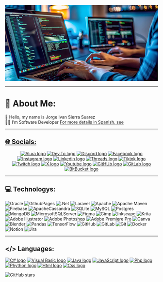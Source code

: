 <div align="center">
<img src="assets/images/techs/jpg/banner/developer.jpg" alt="Banner"/>
</div>

<hr>

# 💫 About Me:
<div align="left">
👋 Hello, my name is Jorge Ivan Sierra Suarez <br>👨‍💻 I’m Software Developer
<a href="README.ES.md" target="_blank">For more details in Spanish, see 
</div>

<hr>

## 🌐 Socials:
<!--[![Behance](https://img.shields.io/badge/Behance-1769ff?logo=behance&logoColor=white)](https://behance.net/jissbossg)
[![Discord](https://img.shields.io/badge/Discord-%237289DA.svg?logo=discord&logoColor=white)](https://discord.gg/jissbossg)
[![Facebook](https://img.shields.io/badge/Facebook-%231877F2.svg?logo=Facebook&logoColor=white)](https://facebook.com/jissbossg)
[![Instagram](https://img.shields.io/badge/Instagram-%23E4405F.svg?logo=Instagram&logoColor=white)](https://instagram.com/jissbossg)
[![LinkedIn](https://img.shields.io/badge/LinkedIn-%230077B5.svg?logo=linkedin&logoColor=white)](https://linkedin.com/in/jissbossg)
[![Medium](https://img.shields.io/badge/Medium-12100E?logo=medium&logoColor=white)](https://medium.com/@jissbossg)
[![Pinterest](https://img.shields.io/badge/Pinterest-%23E60023.svg?logo=Pinterest&logoColor=white)](https://pinterest.com/jissbossg) [![Quora](https://img.shields.io/badge/Quora-%23B92B27.svg?logo=Quora&logoColor=white)](https://quora.com/profile/jissbossg)
[![Reddit](https://img.shields.io/badge/Reddit-%23FF4500.svg?logo=Reddit&logoColor=white)](https://reddit.com/user/jissbossg)
[![Stack Overflow](https://img.shields.io/badge/-Stackoverflow-FE7A16?logo=stack-overflow&logoColor=white)](https://stackoverflow.com/users/jissbossg)
[![TikTok](https://img.shields.io/badge/TikTok-%23000000.svg?logo=TikTok&logoColor=white)](https://tiktok.com/@jissbossg)
[![Twitch](https://img.shields.io/badge/Twitch-%239146FF.svg?logo=Twitch&logoColor=white)](https://twitch.tv/jissbossg)
[![X](https://img.shields.io/badge/X-black.svg?logo=X&logoColor=white)](https://x.com/jissbossg)
[![YouTube](https://img.shields.io/badge/YouTube-%23FF0000.svg?logo=YouTube&logoColor=white)](https://youtube.com/@jissbossg)
[![Codepen](https://img.shields.io/badge/Codepen-000000?style=for-the-badge&logo=codepen&logoColor=white)](https://codepen.io/jissbossg)
[![Mastodon](https://img.shields.io/badge/-MASTODON-%232B90D9?style=for-the-badge&logo=mastodon&logoColor=white)](https://mastodon.social/@jissbossg)

<hr>-->

<div align="center">
  <a href="https://app.aluracursos.com/user/jissbossg
" target="_blank"><img src="https://jissbossg.github.io/assets-projects/assets/icons/52x40/social/svg/alura/default.svg" width="52" height="40" alt="Alura logo"/></a>
  <a href="https://dev.to/jissbossg" target="_blank"><img src="https://jissbossg.github.io/assets-projects/assets/icons/52x40/social/svg/devto/default.svg" width="52" height="40" alt="Dev.To logo"/></a>
  <a href="https://discord.gg/JGSBF8UMup
" target="_blank"><img src="https://jissbossg.github.io/assets-projects/assets/icons/52x40/social/svg/discord/default.svg" width="52" height="40" alt="Discord logo"/></a>
  <a href="https://www.facebook.com/jissbossg" target="_blank"><img src="https://jissbossg.github.io/assets-projects/assets/icons/52x40/social/svg/facebook/default.svg" width="52" height="40" alt="Facebook logo"/></a>  
  <a href="https://www.instagram.com/jissbossg"><img src="https://jissbossg.github.io/assets-projects/assets/icons/52x40/social/svg/instagram/default.svg" width="52" height="40" alt="Instagram logo"/></a>
  <a href="https://www.linkedin.com/in/jissbossg"><img src="https://jissbossg.github.io/assets-projects/assets/icons/52x40/social/svg/linkedin/default.svg" width="52" height="40" alt="Linkedin logo"/></a>
  <a href="https://www.threads.net/@jissbossg"><img src="https://jissbossg.github.io/assets-projects/assets/icons/52x40/social/svg/threads/default.svg" width="52" height="40" alt="Threads logo"/></a>
  <a href="https://www.tiktok.com/@jissbossg"><img src="https://jissbossg.github.io/assets-projects/assets/icons/52x40/social/svg/tiktok/default.svg" width="52" height="40" alt="Tiktok logo"/></a>
  <a href="https://www.twitch.tv/jissbossg"><img src="https://jissbossg.github.io/assets-projects/assets/icons/52x40/social/svg/twitch/default.svg" width="52" height="40" alt="Twitch logo"/></a>
  <a href="https://x.com/jissbossg"><img src="https://jissbossg.github.io/assets-projects/assets/icons/52x40/social/svg/x/default.svg" width="52" height="40" alt="X logo"/></a>
  <a href="https://www.youtube.com/@jissbossg"><img src="https://jissbossg.github.io/assets-projects/assets/icons/52x40/social/svg/youtube/default.svg" width="52" height="40" alt="Youtube logo"/></a>
  <a href="https://github.com/jissbossg" target="_blank"><img src="https://jissbossg.github.io/assets-projects/assets/icons/52x40/social/svg/github/default.svg" width="52" height="40" alt="GitHUb logo"/></a>
  <a href="https://gitlab.com/jissbossg/jissbossg" target="_blank"><img src="https://jissbossg.github.io/assets-projects/assets/icons/52x40/social/svg/gitlab/default.svg" width="52" height="40" alt="GitLab logo"/></a>
  <a href="https://bitbucket.org/jissbossg/jissbossg" target="_blank"><img src="https://jissbossg.github.io/assets-projects/assets/icons/52x40/social/svg/bitbucket/default.svg" width="52" height="40" alt="BitBucket logo"/></a>
</div>

<hr>

## 💻 Technologys:
<!--![C#](https://img.shields.io/badge/c%23-%23239120.svg?style=for-the-badge&logo=csharp&logoColor=white)
![Java](https://img.shields.io/badge/java-%23ED8B00.svg?style=for-the-badge&logo=openjdk&logoColor=white)
![HTML5](https://img.shields.io/badge/html5-%23E34F26.svg?style=for-the-badge&logo=html5&logoColor=white)
![PHP](https://img.shields.io/badge/php-%23777BB4.svg?style=for-the-badge&logo=php&logoColor=white)
![Python](https://img.shields.io/badge/python-3670A0?style=for-the-badge&logo=python&logoColor=ffdd54)
![JavaScript](https://img.shields.io/badge/javascript-%23323330.svg?style=for-the-badge&logo=javascript&logoColor=%23F7DF1E)
![CSS3](https://img.shields.io/badge/css3-%231572B6.svg?style=for-the-badge&logo=css3&logoColor=white)-->
![Oracle](https://img.shields.io/badge/Oracle-F80000?style=for-the-badge&logo=oracle&logoColor=white)
![GithubPages](https://img.shields.io/badge/github%20pages-121013?style=for-the-badge&logo=github&logoColor=white)
![.Net](https://img.shields.io/badge/.NET-5C2D91?style=for-the-badge&logo=.net&logoColor=white)
![Laravel](https://img.shields.io/badge/laravel-%23FF2D20.svg?style=for-the-badge&logo=laravel&logoColor=white)
![Apache](https://img.shields.io/badge/apache-%23D42029.svg?style=for-the-badge&logo=apache&logoColor=white)
![Apache Maven](https://img.shields.io/badge/Apache%20Maven-C71A36?style=for-the-badge&logo=Apache%20Maven&logoColor=white)
![Firebase](https://img.shields.io/badge/firebase-a08021?style=for-the-badge&logo=firebase&logoColor=ffcd34)
![ApacheCassandra](https://img.shields.io/badge/cassandra-%231287B1.svg?style=for-the-badge&logo=apache-cassandra&logoColor=white)
![SQLite](https://img.shields.io/badge/sqlite-%2307405e.svg?style=for-the-badge&logo=sqlite&logoColor=white)
![MySQL](https://img.shields.io/badge/mysql-4479A1.svg?style=for-the-badge&logo=mysql&logoColor=white)
![Postgres](https://img.shields.io/badge/postgres-%23316192.svg?style=for-the-badge&logo=postgresql&logoColor=white)
![MongoDB](https://img.shields.io/badge/MongoDB-%234ea94b.svg?style=for-the-badge&logo=mongodb&logoColor=white)
![MicrosoftSQLServer](https://img.shields.io/badge/Microsoft%20SQL%20Server-CC2927?style=for-the-badge&logo=microsoft%20sql%20server&logoColor=white) ![Figma](https://img.shields.io/badge/figma-%23F24E1E.svg?style=for-the-badge&logo=figma&logoColor=white)
![Gimp](https://img.shields.io/badge/Gimp-657D8B?style=for-the-badge&logo=gimp&logoColor=FFFFFF)
![Inkscape](https://img.shields.io/badge/Inkscape-e0e0e0?style=for-the-badge&logo=inkscape&logoColor=080A13)
![Krita](https://img.shields.io/badge/Krita-203759?style=for-the-badge&logo=krita&logoColor=EEF37B)
![Adobe Illustrator](https://img.shields.io/badge/adobe%20illustrator-%23FF9A00.svg?style=for-the-badge&logo=adobe%20illustrator&logoColor=white)
![Adobe Photoshop](https://img.shields.io/badge/adobe%20photoshop-%2331A8FF.svg?style=for-the-badge&logo=adobe%20photoshop&logoColor=white)
![Adobe Premiere Pro](https://img.shields.io/badge/Adobe%20Premiere%20Pro-9999FF.svg?style=for-the-badge&logo=Adobe%20Premiere%20Pro&logoColor=white)
![Canva](https://img.shields.io/badge/Canva-%2300C4CC.svg?style=for-the-badge&logo=Canva&logoColor=white)
![Blender](https://img.shields.io/badge/blender-%23F5792A.svg?style=for-the-badge&logo=blender&logoColor=white)
![Pandas](https://img.shields.io/badge/pandas-%23150458.svg?style=for-the-badge&logo=pandas&logoColor=white)
![TensorFlow](https://img.shields.io/badge/TensorFlow-%23FF6F00.svg?style=for-the-badge&logo=TensorFlow&logoColor=white)
![GitHub](https://img.shields.io/badge/github-%23121011.svg?style=for-the-badge&logo=github&logoColor=white)
![GitLab](https://img.shields.io/badge/gitlab-%23181717.svg?style=for-the-badge&logo=gitlab&logoColor=white)
![Git](https://img.shields.io/badge/git-%23F05033.svg?style=for-the-badge&logo=git&logoColor=white)
![Docker](https://img.shields.io/badge/docker-%230db7ed.svg?style=for-the-badge&logo=docker&logoColor=white)
![Notion](https://img.shields.io/badge/Notion-%23000000.svg?style=for-the-badge&logo=notion&logoColor=white)
![Jira](https://img.shields.io/badge/jira-%230A0FFF.svg?style=for-the-badge&logo=jira&logoColor=white)

<hr>

## </> Languages:
<div align="left">
<a href="https://learn.microsoft.com/en-us/dotnet/csharp/" target="_blank"><img src="https://jissbossg.github.io/assets-projects/assets/icons/52x40/techs/svg/csharp/default.svg" width="52" height="40" alt="C# logo"/></a>
<a href="https://learn.microsoft.com/en-us/dotnet/visual-basic/" target="_blank"><img src="https://jissbossg.github.io/assets-projects/assets/icons/52x40/techs/svg/vb/default.svg" width="52" height="40" alt="Visual Basic logo"/></a>
<a href="https://www.oracle.com/java/" target="_blank"><img src="https://jissbossg.github.io/assets-projects/assets/icons/52x40/techs/svg/java/default.svg" width="52" height="40" alt="Java logo"/></a>
<a href="https://developer.mozilla.org/en/docs/Web/JavaScript" target="_blank"><img src="https://jissbossg.github.io/assets-projects/assets/icons/52x40/techs/svg/javascript/default.svg" width="52" height="40" alt="JavaScript logo"/></a>
<a href="https://www.php.net/manual/en/" target="_blank"><img src="https://jissbossg.github.io/assets-projects/assets/icons/52x40/techs/svg/php/default.svg" width="52" height="40" alt="Php logo"/></a>
<a href="https://docs.python.org/3/" target="_blank"><img src="https://jissbossg.github.io/assets-projects/assets/icons/52x40/techs/svg/python/default.svg" width="52" height="40" alt="Phython logo"/></a>
<a href="https://developer.mozilla.org/en/docs/Web/HTML" target="_blank"><img src="https://jissbossg.github.io/assets-projects/assets/icons/52x40/techs/svg/html/default.svg" width="52" height="40" alt="Html logo"/></a>
<a href="https://developer.mozilla.org/en/docs/Web/CSS" target="_blank"><img src="https://jissbossg.github.io/assets-projects/assets/icons/52x40/techs/svg/css/default.svg" width="52" height="40" alt="Css logo"/></a>
</div>

![GitHub stars](https://img.shields.io/github/stars/jissbossg?style=social)


<!--<hr>

## 📊 GitHub Stats:
<div align="left"> 
  <div align="left">
    <img width="500" height="200" src="https://github-readme-stats.vercel.app/api?username=jissbossg&theme=radical&hide_border=false&include_all_commits=true&count_private=true&card_width=500" alt="Github Stats"/>
    </div>
    <div width="500" height="200" align="left">
      <img src="https://github-readme-stats.vercel.app/api/top-langs/?username=jissbossg&theme=radical&hide_border=false&include_all_commits=true&count_private=true&card_width=500"alt="Top Langs"/>
      </div>
      <div width="500" height="300" align="left">
        <img src="https://github-readme-streak-stats.herokuapp.com/?user=jissbossg&theme=radical&hide_border=false&card_width=500&card_height=200" alt="Readme Streak-Stats"/>
      </div>    
</div>

<hr>

## 🔝 Top Contributed Repo:
<div align="left"><img src="https://github-contributor-stats.vercel.app/api?username=jissbossg&limit=5&theme=radical&combine_all_yearly_contributions=true&hide_contributor_rank=false"/>
</div>

<hr>

## 🏆 GitHub Trophies:
<div align="center">
  <img src="https://github-profile-trophy.vercel.app/?username=jissbossg&theme=radical&no-frame=false&no-bg=false&margin-w=4"/>
</div>

<hr>

## 🧿 Visitors:
<div align="center">
  <img src="https://visitor-badge.laobi.icu/badge?page_id=jissbossg.jissbossg&theme=radical&format=true" alt="Visitor badge"/>
  </div>
<div align="center">
  <img src="https://komarev.com/ghpvc/?username=jissbossg&theme=radical&format=true" alt="Visitor badge"/>
  </div>
</div>

<hr>

## 👁 Views:
<div align="center"><img src="https://profile-counter.glitch.me/jissbossg/count.svg?&theme=radical&format=true" height="40" width="200" alt="Visitor badge"/><hr>
</div> -->

<!--
Here are some ideas to get you started:

- 🔭 I’m currently working on ...
- 🌱 I’m currently learning ...
- 👯 I’m looking to collaborate on ...
- 🤔 I’m looking for help with ...
- 💬 Ask me about ...
- 📫 How to reach me: ...
- 😄 Pronouns: ...
- ⚡ Fun fact: ...
-->
